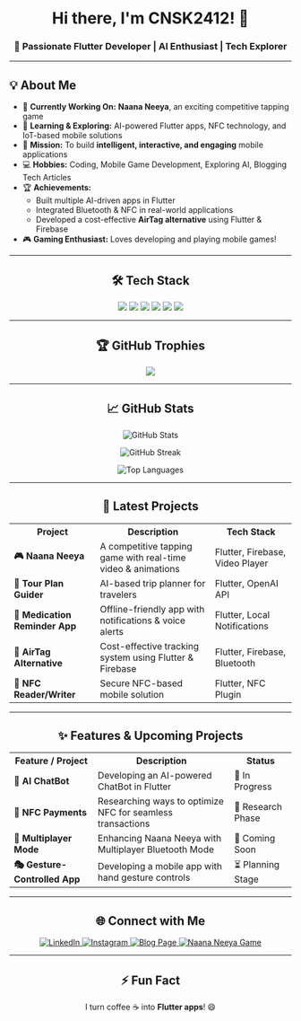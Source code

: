 <h1 align="center">Hi there, I'm CNSK2412! 👋</h1>  
<h3 align="center">🚀 Passionate Flutter Developer | AI Enthusiast | Tech Explorer</h3>  

---

<h2>💡 About Me</h2>  

- 🔭 **Currently Working On:** **Naana Neeya**, an exciting competitive tapping game  
- 🌱 **Learning & Exploring:** AI-powered Flutter apps, NFC technology, and IoT-based mobile solutions  
- 🎯 **Mission:** To build **intelligent, interactive, and engaging** mobile applications  
- 💻 **Hobbies:** Coding, Mobile Game Development, Exploring AI, Blogging Tech Articles  
- 🏆 **Achievements:**  
  - Built multiple AI-driven apps in Flutter  
  - Integrated Bluetooth & NFC in real-world applications  
  - Developed a cost-effective **AirTag alternative** using Flutter & Firebase  
- 🎮 **Gaming Enthusiast:** Loves developing and playing mobile games!  

---

<h2 align="center">🛠️ Tech Stack</h2>  
<p align="center">  
  <img src="https://img.shields.io/badge/Flutter-02569B?style=flat&logo=flutter&logoColor=white" />  
  <img src="https://img.shields.io/badge/Dart-0175C2?style=flat&logo=dart&logoColor=white" />  
  <img src="https://img.shields.io/badge/Firebase-FFCA28?style=flat&logo=firebase&logoColor=black" />  
  <img src="https://img.shields.io/badge/AI/ML-ff6f00?style=flat&logo=pytorch&logoColor=white" />  
  <img src="https://img.shields.io/badge/NFC-008000?style=flat&logo=nfc&logoColor=white" />  
  <img src="https://img.shields.io/badge/Bluetooth-0082FC?style=flat&logo=bluetooth&logoColor=white" />  
</p>  

---

<h2 align="center">🏆 GitHub Trophies</h2>  
<p align="center">  
  <img src="https://github-profile-trophy.vercel.app/?username=CNSK2412&theme=radical&no-frame=true&no-bg=true&margin-w=10&column=7" />  
</p>  

---

<h2 align="center">📈 GitHub Stats</h2>  
<p align="center">  
  <img src="https://github-readme-stats.vercel.app/api?username=CNSK2412&show_icons=true&theme=radical" alt="GitHub Stats" />  
</p>  
<p align="center">  
  <img src="https://github-readme-streak-stats.herokuapp.com/?user=CNSK2412&theme=radical" alt="GitHub Streak" />  
</p>  
<p align="center">  
  <img src="https://github-readme-stats.vercel.app/api/top-langs/?username=CNSK2412&layout=compact&theme=radical" alt="Top Languages" />  
</p>  

---

<h2 align="center">🚀 Latest Projects</h2>  

<p align="center">  
<table>
  <tr>
    <th>Project</th>
    <th>Description</th>
    <th>Tech Stack</th>
  </tr>
  <tr>
    <td><b>🎮 Naana Neeya</b></td>
    <td>A competitive tapping game with real-time video & animations</td>
    <td>Flutter, Firebase, Video Player</td>
  </tr>
  <tr>
    <td><b>🎒 Tour Plan Guider</b></td>
    <td>AI-based trip planner for travelers</td>
    <td>Flutter, OpenAI API</td>
  </tr>
  <tr>
    <td><b>🔔 Medication Reminder App</b></td>
    <td>Offline-friendly app with notifications & voice alerts</td>
    <td>Flutter, Local Notifications</td>
  </tr>
  <tr>
    <td><b>📡 AirTag Alternative</b></td>
    <td>Cost-effective tracking system using Flutter & Firebase</td>
    <td>Flutter, Firebase, Bluetooth</td>
  </tr>
  <tr>
    <td><b>🔄 NFC Reader/Writer</b></td>
    <td>Secure NFC-based mobile solution</td>
    <td>Flutter, NFC Plugin</td>
  </tr>
</table>  
</p>  

---

<h2 align="center">✨ Features & Upcoming Projects</h2>  

<p align="center">  
<table>
  <tr>
    <th>Feature / Project</th>
    <th>Description</th>
    <th>Status</th>
  </tr>
  <tr>
    <td><b>🤖 AI ChatBot</b></td>
    <td>Developing an AI-powered ChatBot in Flutter</td>
    <td>🚧 In Progress</td>
  </tr>
  <tr>
    <td><b>📡 NFC Payments</b></td>
    <td>Researching ways to optimize NFC for seamless transactions</td>
    <td>📝 Research Phase</td>
  </tr>
  <tr>
    <td><b>🔄 Multiplayer Mode</b></td>
    <td>Enhancing Naana Neeya with Multiplayer Bluetooth Mode</td>
    <td>🚀 Coming Soon</td>
  </tr>
  <tr>
    <td><b>🎭 Gesture-Controlled App</b></td>
    <td>Developing a mobile app with hand gesture controls</td>
    <td>⏳ Planning Stage</td>
  </tr>
</table>  
</p>  

---

<h2 align="center">🌐 Connect with Me</h2>  
<p align="center">  
  <a href="https://www.linkedin.com/in/yourprofile">  
    <img src="https://img.shields.io/badge/LinkedIn-0A66C2?style=flat&logo=linkedin&logoColor=white" alt="LinkedIn" />  
  </a>  
  <a href="https://instagram.com/yourprofile">  
    <img src="https://img.shields.io/badge/Instagram-E4405F?style=flat&logo=instagram&logoColor=white" alt="Instagram" />  
  </a>  
  <a href="https://yourblogpage.com">  
    <img src="https://img.shields.io/badge/Blog-FF5722?style=flat&logo=blogger&logoColor=white" alt="Blog Page" />  
  </a>  
  <a href="https://play.google.com/store/apps/details?id=com.yourapp.naananeeya">  
    <img src="https://img.shields.io/badge/Naana_Neeya_Game-4285F4?style=flat&logo=google-play&logoColor=white" alt="Naana Neeya Game" />  
  </a>  
</p>  

---

<h2 align="center">⚡ Fun Fact</h2>  
<p align="center">  
  I turn coffee ☕ into <b>Flutter apps</b>! 😄  
</p>  
